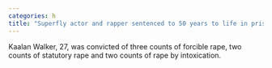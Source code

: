 ```yaml
---
categories: h
title: "Superfly actor and rapper sentenced to 50 years to life in prison for multiple rapes"
---
```

Kaalan Walker, 27, was convicted of three counts of forcible rape, two counts of statutory rape and two counts of rape by intoxication.